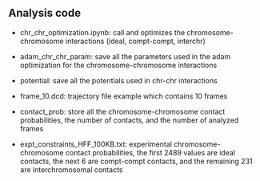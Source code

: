 ## Analysis code

- chr_chr_optimization.ipynb: call and optimizes the chromosome-chromosome interactions (ideal, compt-compt, interchr)

- adam_chr_chr_param: save all the parameters used in the adam optimization for the chromosome-chromosome interactions

- potential: save all the potentials used in chr-chr interactions

- frame_10.dcd: trajectory file example which contains 10 frames

- contact_prob: store all the chromosome-chromosome contact probabilities, the number of contacts, and the number of analyzed frames

- expt_constraints_HFF_100KB.txt: experimental chromosome-chromosome contact probabilities, the first 2489 values are ideal contacts, the next 6 are compt-compt contacts, and the remaining 231 are interchromosomal contacts
